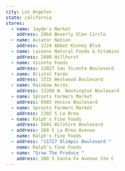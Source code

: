 ```yaml
---
city: Los Angeles
state: california
stores:
  - name: Jayde's Market
    address: 2964 Beverly Glen Circle
  - name: Aviator Nation
    address: 1224 Abbot Kinney Blvd
  - name: Lassens Natural Foods & Vitamins
    address: 2080 Hillhurst
  - name: Vicente Foods
    address: 12027 San Vicente Boulevard
  - name: Bristol Farms
    address: 1515 Westwood Boulevard
  - name: Rainbow Acres
    address: 13208 W. Washington Boulevard
  - name: Sprouts Farmers Market
    address: 8985 Venice Boulevard
  - name: Sprouts Farmers Market
    address: 1302 S La Brea
  - name: Ralph's Fine Foods
    address: 5601 Wilshire Boulevard
  - address: 260 S La Brea Avenue
    name: Ralph's Fine Foods
  - address: "11727 Olimpic Boulevard "
    name: Ralph's Fine Foods
  - name: "Grow The Produce "
    address: 300 S Santa Fe Avenue Ste C
---
```

